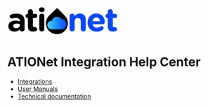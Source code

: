 ![ationetlogo](Content/Images/ATIOnetLogo_250x70.png) 
# ATIONet Integration Help Center


- [Integrations](README_Integration.md)
- [User Manuals]()
- [Technical documentation]()

